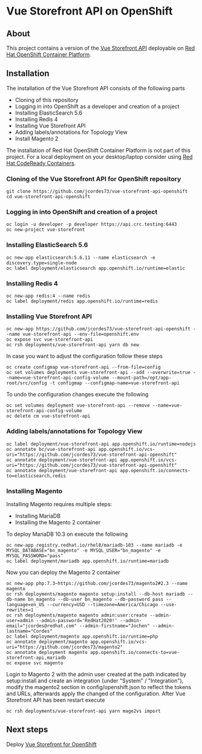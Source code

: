 # Vue Storefront API on OpenShift

## About

This project contains a version of the [Vue Storefront API](https://github.com/DivanteLtd/vue-storefront-api) deployable on [Red Hat OpenShift Container Platform](https://www.openshift.com/products/container-platform).

## Installation

The installation of the Vue Storefront API consists of the following parts

- Cloning of this repository
- Logging in into OpenShift as a developer and creation of a project
- Installing ElasticSearch 5.6
- Installing Redis 4
- Installing Vue Storefront API
- Adding labels/annotations for Topology View
- Install Magento 2

The installation of Red Hat OpenShift Container Platform is not part of this project. For a local deployment on your desktop/laptop consider using [Red Hat CodeReady Containers](https://developers.redhat.com/products/codeready-containers/overview).

### Cloning of the Vue Storefront API for OpenShift repository

	git clone https://github.com/jcordes73/vue-storefront-api-openshift
	cd vue-storefront-api-openshift

### Logging in into OpenShift and creation of a project

	oc login -u developer -p developer https://api.crc.testing:6443
	oc new-project vue-storefront

### Installing ElasticSearch 5.6

	oc new-app elasticsearch:5.6.11 --name elasticsearch -e discovery.type=single-node
	oc label deployment/elasticsearch app.openshift.io/runtime=elastic

### Installing Redis 4

	oc new-app redis:4 --name redis
	oc label deployment/redis app.openshift.io/runtime=redis

### Installing Vue Storefront API

	oc new-app https://github.com/jcordes73/vue-storefront-api-openshift --name vue-storefront-api --env-file=openshift.env
	oc expose svc vue-storefront-api
	oc rsh deployments/vue-storefront-api yarn db new

In case you want to adjust the configuration follow these steps

	oc create configmap vue-storefront-api --from-file=config
	oc set volumes deployments vue-storefront-api --add --overwrite=true --name=vue-storefront-api-config-volume --mount-path=/opt/app-root/src/config -t configmap --configmap-name=vue-storefront-api

To undo the configuration changes execute the following

	oc set volumes deployment vue-storefront-api --remove --name=vue-storefront-api-config-volume
	oc delete cm vue-storefront-api

### Adding labels/annotations for Topology View

	oc label deployment/vue-storefront-api app.openshift.io/runtime=nodejs
	oc annotate bc/vue-storefront-api app.openshift.io/vcs-uri="https://github.com/jcordes73/vue-storefront-api-openshift"
	oc annotate deployment/vue-storefront-api app.openshift.io/vcs-uri="https://github.com/jcordes73/vue-storefront-api-openshift"
	oc annotate deployment/vue-storefront-api app.openshift.io/connects-to=elasticsearch,redis

### Installing Magento

Installing Magento requires multiple steps:

- Installing MariaDB
- Installing the Magento 2 container

To deploy MariaDB 10.3 on execute the following

	oc new-app registry.redhat.io/rhel8/mariadb-103 --name mariadb -e MYSQL_DATABASE="bn_magento" -e MYSQL_USER="bn_magento" -e MYSQL_PASSWORD="pass"
	oc label deployment/mariadb app.openshift.io/runtime=mariadb

Now you can deploy the Magento 2 container

	oc new-app php:7.3~https://github.com/jcordes73/magento2#2.3 --name magento
	oc rsh deployments/magento magento setup:install --db-host mariadb --db-name bn_magento --db-user bn_magento --db-password pass --language=en_US --currency=USD --timezone=America/Chicago --use-rewrites=1
	oc rsh deployments/magento magento admin:user:create --admin-user=admin --admin-password='RedHat2020!' --admin-email="jcordes@redhat.com" --admin-firstname="Jochen" --admin-lastname="Cordes"
	oc label deployment/magento app.openshift.io/runtime=php
	oc annotate deployment/magento app.openshift.io/vcs-uri="https://github.com/jcordes73/magento2"
	oc annotate deployment magento app.openshift.io/connects-to=vue-storefront-api,mariadb
	oc expose svc magento

Login to Magento 2 with the admin user created at the path indicated by setup:install and create an integration (under "System" / "Integration"), modify the magento2 section in config/openshift.json to reflect the tokens and URLs, afterwards apply the changed of the configuration. After Vue Storefront API has been restart execute

	oc rsh deployments/vue-storefront-api yarn mage2vs import

## Next steps

Deploy [Vue Storefront for OpenShift](https://github.com/jcordes73/vue-storefront-openshift)
